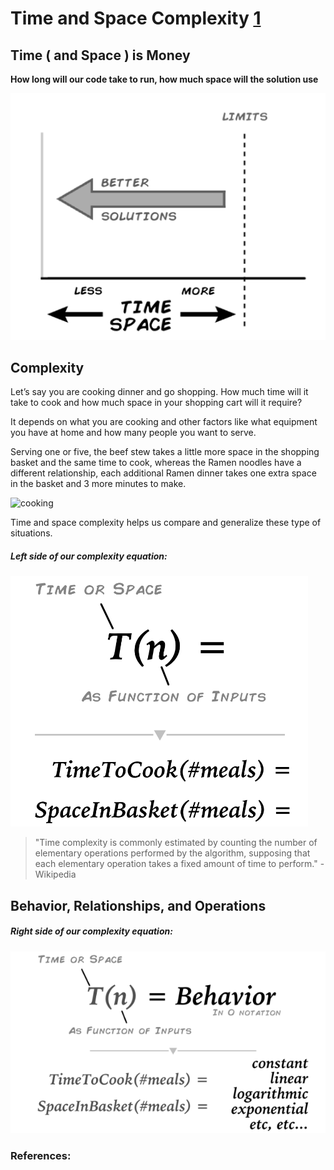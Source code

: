 # Time and Space Complexity [1](https://levelup.gitconnected.com/time-and-space-complexity-725dcba31902)

## Time ( and Space ) is Money

__How long will our code take to run, how much space will the solution use__

![First img](../Images/bigO_01.png)

## Complexity

Let’s say you are cooking dinner and go shopping. How much time will it take 
to cook and how much space in your shopping cart will it require?

It depends on what you are cooking and other factors like what equipment you 
have at home and how many people you want to serve.

Serving one or five, the beef stew takes a little more space in the shopping 
basket and the same time to cook, whereas the Ramen noodles have a different 
relationship, each additional Ramen dinner takes one extra space in the basket 
and 3 more minutes to make.

![cooking](../Images/bigO_01a.png)

Time and space complexity helps us compare and generalize these type of 
situations.

##### Left side of our complexity equation:

![Left side of complexity eq.](../Images/bigO_02.png)
 
> "Time complexity is commonly estimated by counting the number of elementary 
operations performed by the algorithm, supposing that each elementary 
operation takes a fixed amount of time to perform." - Wikipedia

## Behavior, Relationships, and Operations

##### Right side of our complexity equation:

![Right side of complexity eq.](../Images/bigO_03.png)

### References:
[1]: (https://levelup.gitconnected.com/time-and-space-complexity-725dcba31902) "Time and Space Complexity"

